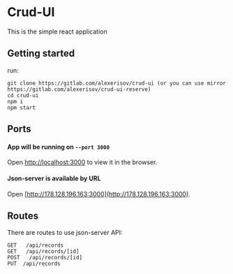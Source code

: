 # Crud-UI

This is the simple react application
## Getting started

run:

```
git clone https://gitlab.com/alexerisov/crud-ui (or you can use mirror https://gitlab.com/alexerisov/crud-ui-reserve)
cd crud-ui
npm i
npm start
```

## Ports

#### App will be running on `--port 3000`
Open [http://localhost:3000](http://localhost:3000) to view it in the browser.

#### Json-server is available by URL
Open [http://178.128.196.163:3000](http://178.128.196.163:3000).


## Routes

There are routes to use json-server API:
```
GET   /api/records
GET   /api/records/[id]
POST   /api/records/[id]
PUT  /api/records
```
